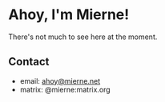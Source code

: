 # Ahoy, I'm Mierne!
There's not much to see here at the moment.

## Contact
- email: ahoy@mierne.net
- matrix: @mierne:matrix.org
